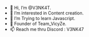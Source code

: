 - 👋 Hi, I’m @V3NK4T.
- 👀 I’m interested in Content creation.
- 🌱 I’m Trying to learn Javascript.
- 💞️ Founder of Team_VicyZe.
- 📫 Reach me thru Discord : V3NK47
